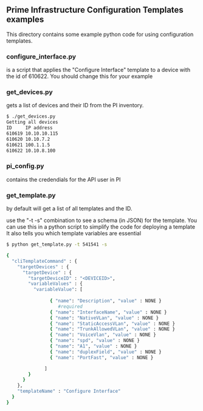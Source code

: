 ## Prime Infrastructure Configuration Templates examples

This directory contains some example python code for using configuration templates.

### configure_interface.py
is a script that applies the "Configure Interface" template to a device with the id of 610622.  You should change this for your example

### get_devices.py
gets a list of devices and their ID from the PI inventory.

``` bash
$ ./get_devices.py 
Getting all devices
ID     IP address
610619 10.10.10.115
610620 10.10.7.2
610621 100.1.1.5
610622 10.10.8.100
```

### pi_config.py
contains the credendials for the API user in PI

### get_template.py
by default will get a list of all templates and the ID.

use the "-t <id> -s" combination to see a schema (in JSON) for the template.  You can use this in a python script to simplify the code for deploying a template
It also tells you which template variables are essential

``` bash
$ python get_template.py -t 541541 -s

{
  "cliTemplateCommand" : {
    "targetDevices" : {
      "targetDevice" : {
        "targetDeviceID" : "<DEVICEID>",
        "variableValues" : {
          "variableValue": [
    
                { "name": "Description", "value" : NONE }
                   #required
                { "name": "InterfaceName", "value" : NONE }
                { "name": "NativeVLan", "value" : NONE }
                { "name": "StaticAccessVLan", "value" : NONE }
                { "name": "TrunkAllowedVLan", "value" : NONE }
                { "name": "VoiceVlan", "value" : NONE }
                { "name": "spd", "value" : NONE }
                { "name": "A1", "value" : NONE }
                { "name": "duplexField", "value" : NONE }
                { "name": "PortFast", "value" : NONE }

              ]
        }
      }
    },
    "templateName" : "Configure Interface"
  }
}

```

